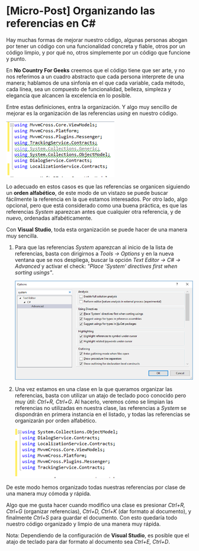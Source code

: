 # [Micro-Post] Organizando las referencias en C#

Hay muchas formas de mejorar nuestro código, algunas personas abogan por tener un código con una funcionalidad concreta y fiable, otros por un código limpio, y por qué no, otros simplemente por un código que funcione y punto.

En **No Country For Geeks** creemos que el código tiene que ser arte, y no nos referimos a un cuadro abstracto que cada persona interprete de una manera; hablamos de una sinfonía en el que cada variable, cada método, cada línea, sea un compuesto de funcionalidad, belleza, simpleza y elegancia que alcancen la excelencia en lo posible.

Entre estas definiciones, entra la organización. Y algo muy sencillo de mejorar es la organización de las referencias *using* en nuestro código.

![](images/bad-organization.png)

Lo adecuado en estos casos es que las referencias se organicen siguiendo un **orden alfabético**, de este modo de un vistazo se puede buscar fácilmente la referencia en la que estamos interesados.
Por otro lado, algo opcional, pero que está considerado como una buena práctica, es que las referencias *System* aparezcan antes que cualquier otra referencia, y de nuevo, ordenadas alfabéticamente.

Con **Visual Studio**, toda esta organización se puede hacer de una manera muy sencilla.

1. Para que las referencias *System* aparezcan al inicio de la lista de referencias, basta con dirigirnos a *Tools -> Options* y en la nueva ventana que se nos despliega, buscar la opción *Text Editor -> C# -> Advanced* y activar el check: *"Place 'System' directives first when sorting usings"*.

    ![](images/system-options.png)

2. Una vez estamos en una clase en la que queramos organizar las referencias, basta con utilizar un atajo de teclado poco conocido pero muy útil: *Ctrl+R, Ctrl+G*. Al hacerlo, veremos cómo se limpian las referencias no utilizadas en nuestra clase, las referencias a *System* se dispondrán en primera instancia en el listado, y todas las referencias se organizarán por orden alfabético. 

    ![](images/good-organization.png)

De este modo hemos organizado todas nuestras referencias por clase de una manera muy cómoda y rápida.

Algo que me gusta hacer cuando modifico una clase es presionar *Ctrl+R, Ctrl+G* (organizar referencias), *Ctrl+D, Ctrl+K* (dar formato al documento), y finalmente *Ctrl+S* para guardar el documento. Con esto quedaría todo nuestro código organizado y limpio de una manera muy rápida.

Nota: Dependiendo de la configuración de **Visual Studio**, es posible que el atajo de teclado para dar formato al documento sea *Ctrl+E, Ctrl+D*.